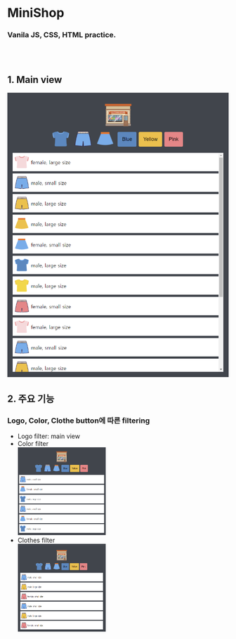 # MiniShop

### Vanila JS, CSS, HTML practice.

<br/>
<br/>

## 1. Main view

![main view](/data/main.png)

## 2. 주요 기능

### Logo, Color, Clothe button에 따른 filtering

- Logo filter: main view
- Color filter<br/>
  <img src="data/blue_filtered.png" width="200px" height="200px" alt="color filter"></img>
- Clothes filter<br/>
  <img src="data/pants_filtered.png" width="200px" height="200px" alt="clothes filter"></img>
